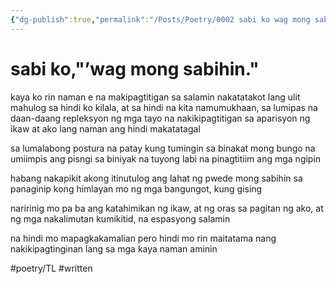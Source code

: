 ```yaml
---
{"dg-publish":true,"permalink":"/Posts/Poetry/0002 sabi ko wag mong sabihin/"}
---
```


# sabi ko,"’wag mong sabihin."

kaya ko rin naman e
na makipagtitigan sa salamin
nakatatakot lang ulit mahulog sa
hindi ko kilala, at sa hindi na kita
namumukhaan, sa lumipas
na daan-daang repleksyon
ng mga tayo na nakikipagtitigan
sa aparisyon ng ikaw at ako 
lang naman ang hindi makatatagal

sa lumalabong postura
na patay kung tumingin
sa binakat mong bungo
na umiimpis ang pisngi
sa biniyak na tuyong labi
na pinagtitiim ang mga ngipin

habang nakapikit akong itinutulog
ang lahat ng pwede mong sabihin
sa panaginip kong himlayan mo
ng mga bangungot, kung gising

naririnig mo pa ba ang katahimikan 
ng ikaw, at ng oras sa pagitan
ng ako, at ng mga nakalimutan
kumikitid, na espasyong salamin

na hindi mo mapagkakamalian
pero hindi mo rin maitatama
nang nakikipagtinginan lang
sa mga kaya naman aminin

#poetry/TL #written 